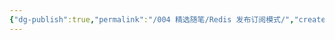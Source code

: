 ```yaml
---
{"dg-publish":true,"permalink":"/004 精选随笔/Redis 发布订阅模式/","created":"2024-05-30T09:39:53.591+08:00","updated":"2024-06-01T10:48:51.854+08:00"}
---
```



